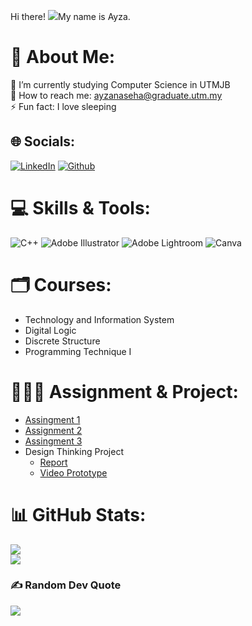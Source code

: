 Hi there! ![](https://user-images.githubusercontent.com/18350557/176309783-0785949b-9127-417c-8b55-ab5a4333674e.gif)My name is Ayza.

# 💫 About Me:
🔭 I’m currently studying Computer Science in UTMJB<br>💬 How to reach me: ayzanaseha@graduate.utm.my<br>⚡ Fun fact: I love sleeping

## 🌐 Socials:
[![LinkedIn](https://img.shields.io/badge/LinkedIn-%230077B5.svg?logo=linkedin&logoColor=white)](https://linkedin.com/in/Ayza ) [![Github](https://img.shields.io/badge/Github-%230077B5.svg?logo=Github&logoColor=white)](https://github.com/ayzanaseha) 

# 💻 Skills & Tools:
![C++](https://img.shields.io/badge/c++-%2300599C.svg?style=for-the-badge&logo=c%2B%2B&logoColor=white) ![Adobe Illustrator](https://img.shields.io/badge/adobe%20illustrator-%23FF9A00.svg?style=for-the-badge&logo=adobe%20illustrator&logoColor=white) ![Adobe Lightroom](https://img.shields.io/badge/Adobe%20Lightroom-31A8FF.svg?style=for-the-badge&logo=Adobe%20Lightroom&logoColor=white) ![Canva](https://img.shields.io/badge/Canva-%2300C4CC.svg?style=for-the-badge&logo=Canva&logoColor=white)

# 🗂️ Courses: 
- Technology and Information System
- Digital Logic
- Discrete Structure
- Programming Technique I

# 👩🏻‍💻 Assignment & Project: 
- [Assingment 1](https://pdflink.to/ec1bb89e/)
- [Assignment 2](https://drive.google.com/file/d/1xO5uDRhpWYHY5L2xcT1uJpyNKME2FK8T/view?pli=1)
- [Assingment 3](https://pdflink.to/43fc297e/)
- Design Thinking Project
  - [Report](https://pdflink.to/98e86caf/)
  - [Video Prototype](https://drive.google.com/file/d/17u1K50ue0WRdYtt_W-ZnrgqYwzbBq9Ae/view?usp=sharing)
 
# 📊 GitHub Stats:
![](https://github-readme-stats.vercel.app/api?username=ayzanaseha&theme=transparent&hide_border=false&include_all_commits=false&count_private=false)<br/>
![](https://github-readme-streak-stats.herokuapp.com/?user=ayzanaseha&theme=transparent&hide_border=false)<br/>

### ✍️ Random Dev Quote
![](https://quotes-github-readme.vercel.app/api?type=horizontal&theme=tokyonight)
<!-- Proudly created with GPRM ( https://gprm.itsvg.in ) -->
